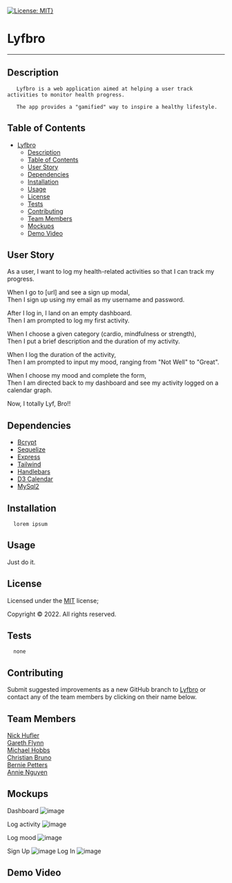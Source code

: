 [![License: MIT}](https://img.shields.io/static/v1?label=License&message=MIT&color=yellow)](https://choosealicense.com/licenses/mit/)

# Lyfbro

---

## Description

       Lyfbro is a web application aimed at helping a user track activities to monitor health progress.

       The app provides a "gamified" way to inspire a healthy lifestyle.

## Table of Contents

- [Lyfbro](#lyfbro)
  - [Description](#description)
  - [Table of Contents](#table-of-contents)
  - [User Story](#user-story)
  - [Dependencies](#dependencies)
  - [Installation](#installation)
  - [Usage](#usage)
  - [License](#license)
  - [Tests](#tests)
  - [Contributing](#contributing)
  - [Team Members](#team-members)
  - [Mockups](#mockups)
  - [Demo Video](#demo-video)

## User Story

As a user, I want to log my health-related activities so that I can track my progress.

When I go to [url] and see a sign up modal,\
Then I sign up using my email as my username and password.

After I log in, I land on an empty dashboard.\
Then I am prompted to log my first activity.

When I choose a given category (cardio, mindfulness or strength),\
Then I put a brief description and the duration of my activity.

When I log the duration of the activity,\
Then I am prompted to input my mood, ranging from "Not Well" to "Great".

When I choose my mood and complete the form,\
Then I am directed back to my dashboard and see my activity logged on a calendar graph.

Now, I totally Lyf, Bro!!

## Dependencies

- [Bcrypt](https://www.npmjs.com/package/bcrypt)
- [Sequelize](https://www.npmjs.com/package/sequelize)
- [Express](https://www.npmjs.com/package/express)
- [Tailwind](https://tailwindcss.com/docs/installation)
- [Handlebars](https://handlebarsjs.com)
- [D3 Calendar](https://observablehq.com/@d3/calendar)
- [MySql2](https://www.mysql.com)

## Installation

      lorem ipsum

## Usage

Just do it.

## License

Licensed under the [MIT](https://choosealicense.com/licenses/mit/) license;

Copyright © 2022. All rights reserved.

## Tests

      none

## Contributing

Submit suggested improvements as a new GitHub branch to [Lyfbro](https://github.com/garethtflynn/Lyfbro) or contact any of the team members by clicking on their name below.

## Team Members

<a href="mailTo: nhufler@gmail.com?subject=Hello!" alt="" >Nick Hufler</a>\
<a href="mailTo: gareth.t.flynn@gmail.com?subject=Hello!" alt="" >Gareth Flynn</a>\
<a href="mailTo: michaelhobbs361219@gmail.com?subject=Hello!" alt="" >Michael Hobbs</a>\
<a href="mailTo: christian.bruno1995@gmail.com?subject=Hello!" alt="" >Christian Bruno</a>\
<a href="mailTo: bp4924@gmail.com?subject=Hello!" alt="" >Bernie Petters</a>\
<a href="mailTo: nvmnghi@gmail.com?subject=Hello!" alt="">Annie Nguyen</a>

## Mockups

Dashboard ![image](https://user-images.githubusercontent.com/30813052/194967659-fc37fed3-2844-47f1-ad80-162a8fe45fb3.png)

Log activity ![image](https://user-images.githubusercontent.com/30813052/194967797-f6ea8256-b31d-493b-a6d3-63be0ca31708.png)

Log mood ![image](https://user-images.githubusercontent.com/30813052/194967817-0f6d08af-df3f-43cc-8536-be15f5f62d05.png)

Sign Up ![image](https://user-images.githubusercontent.com/30813052/194967846-fa543dd0-03ce-4cbe-ae7b-48b8369e73da.png)
Log In ![image](https://user-images.githubusercontent.com/30813052/194967872-ee5169a8-71a9-4aec-8521-4aa4465591b4.png)

## Demo Video
